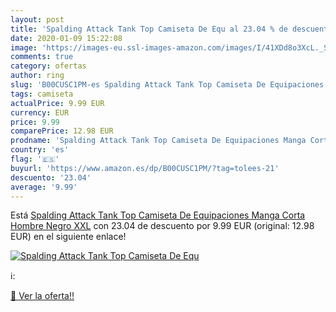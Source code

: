 ```yaml
---
layout: post
title: 'Spalding Attack Tank Top Camiseta De Equ al 23.04 % de descuento'
date: 2020-01-09 15:22:08
image: 'https://images-eu.ssl-images-amazon.com/images/I/41XDd8o3XcL._SL200_.jpg'
comments: true
category: ofertas
author: ring
slug: 'B00CUSC1PM-es Spalding Attack Tank Top Camiseta De Equipaciones Manga...'
tags: camiseta
actualPrice: 9.99 EUR
currency: EUR
price: 9.99
comparePrice: 12.98 EUR
prodname: 'Spalding Attack Tank Top Camiseta De Equipaciones Manga Corta  Hombre  Negro  XXL'
country: 'es'
flag: '🇪🇸'
buyurl: 'https://www.amazon.es/dp/B00CUSC1PM/?tag=tolees-21'
descuento: '23.04'
average: '9.99'
---
```


Está [Spalding Attack Tank Top Camiseta De Equipaciones Manga Corta  Hombre  Negro  XXL](https://www.amazon.es/dp/B00CUSC1PM/?tag=tolees-21) con 23.04 de descuento por 9.99 EUR (original: 12.98 EUR) en el siguiente enlace!

[![Spalding Attack Tank Top Camiseta De Equ](https://images-eu.ssl-images-amazon.com/images/I/41XDd8o3XcL._SL200_.jpg)](https://www.amazon.es/dp/B00CUSC1PM/?tag=tolees-21)

ℹ️:


[🛒 Ver la oferta!!](https://www.amazon.es/dp/B00CUSC1PM/?tag=tolees-21)
